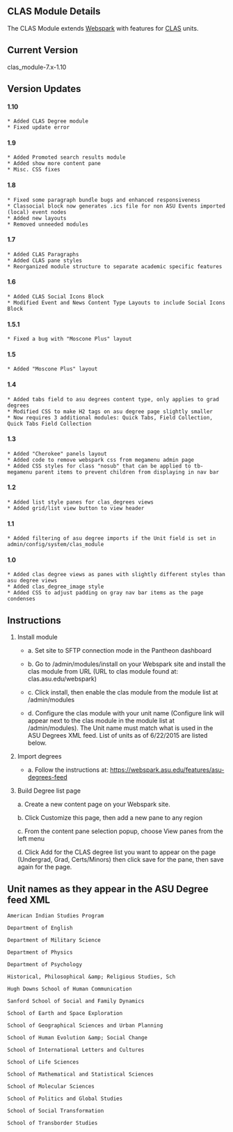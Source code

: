 ## CLAS Module Details

The CLAS Module extends [Webspark](https://drupal.asu.edu/) with features for [CLAS](https://clas.asu.edu/) units.

## Current Version

clas_module-7.x-1.10

## Version Updates

#### 1.10
	* Added CLAS Degree module
	* Fixed update error

#### 1.9
	* Added Promoted search results module
	* Added show more content pane
	* Misc. CSS fixes

#### 1.8
	* Fixed some paragraph bundle bugs and enhanced responsiveness
	* Classocial block now generates .ics file for non ASU Events imported (local) event nodes
	* Added new layouts
	* Removed unneeded modules

#### 1.7
	* Added CLAS Paragraphs
	* Added CLAS pane styles
	* Reorganized module structure to separate academic specific features

#### 1.6
	* Added CLAS Social Icons Block
	* Modified Event and News Content Type Layouts to include Social Icons Block

#### 1.5.1
	* Fixed a bug with "Moscone Plus" layout

#### 1.5
	* Added "Moscone Plus" layout

#### 1.4
	* Added tabs field to asu degrees content type, only applies to grad degrees
	* Modified CSS to make H2 tags on asu degree page slightly smaller
	* Now requires 3 additional modules: Quick Tabs, Field Collection, Quick Tabs Field Collection

#### 1.3
	* Added "Cherokee" panels layout
	* Added code to remove webspark css from megamenu admin page
	* Added CSS styles for class "nosub" that can be applied to tb-megamenu parent items to prevent children from displaying in nav bar

#### 1.2
	* Added list style panes for clas_degrees views
	* Added grid/list view button to view header

#### 1.1
	* Added filtering of asu degree imports if the Unit field is set in admin/config/system/clas_module

#### 1.0
	* Added clas degree views as panes with slightly different styles than asu degree views
	* Added clas_degree_image style
	* Added CSS to adjust padding on gray nav bar items as the page condenses

## Instructions

1. Install module

	* a. Set site to SFTP connection mode in the Pantheon dashboard

	* b. Go to /admin/modules/install on your Webspark site and install the clas module from URL (URL to clas module found at: clas.asu.edu/webspark)

	* c. Click install, then enable the clas module from the module list at /admin/modules

	* d. Configure the clas module with your unit name (Configure link will appear next to the clas module in the module list at /admin/modules). The Unit name must match what is used in the ASU Degrees XML feed. List of units as of 6/22/2015 are listed below.

2. Import degrees

	* a. Follow the instructions at: https://webspark.asu.edu/features/asu-degrees-feed

3. Build Degree list page

	a.	Create a new content page on your Webspark site.

	b.	Click Customize this page, then add a new pane to any region

	c.	From the content pane selection popup, choose View panes from the left menu

	d.	Click Add for the CLAS degree list you want to appear on the page (Undergrad, Grad, Certs/Minors) then click save for the pane, then save again for the page.

## Unit names as they appear in the ASU Degree feed XML

`American Indian Studies Program`

`Department of English`

`Department of Military Science`

`Department of Physics`

`Department of Psychology`

`Historical, Philosophical &amp; Religious Studies, Sch`

`Hugh Downs School of Human Communication`

`Sanford School of Social and Family Dynamics`

`School of Earth and Space Exploration`

`School of Geographical Sciences and Urban Planning`

`School of Human Evolution &amp; Social Change`

`School of International Letters and Cultures`

`School of Life Sciences`

`School of Mathematical and Statistical Sciences`

`School of Molecular Sciences`

`School of Politics and Global Studies`

`School of Social Transformation`

`School of Transborder Studies`
